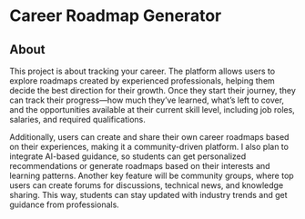 # Career Roadmap Generator

## About

This project is about tracking your career. The platform allows users to explore roadmaps created by experienced professionals, helping them decide the best direction for their growth. Once they start their journey, they can track their progress—how much they’ve learned, what’s left to cover, and the opportunities available at their current skill level, including job roles, salaries, and required qualifications.

Additionally, users can create and share their own career roadmaps based on their experiences, making it a community-driven platform. I also plan to integrate AI-based guidance, so students can get personalized recommendations or generate roadmaps based on their interests and learning patterns. Another key feature will be community groups, where top users can create forums for discussions, technical news, and knowledge sharing. This way, students can stay updated with industry trends and get guidance from professionals.
